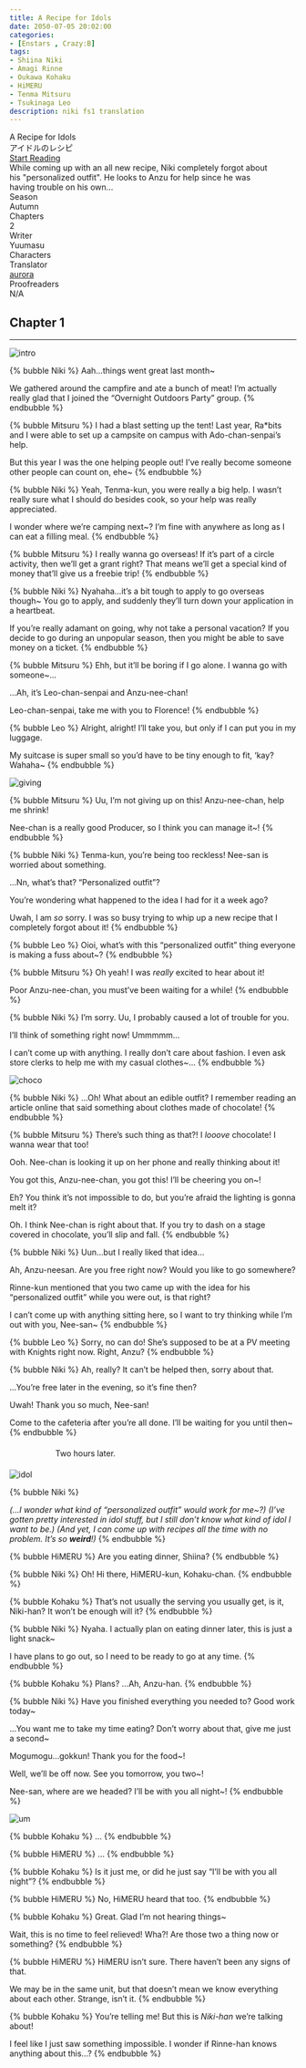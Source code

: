 ```yaml
---
title: A Recipe for Idols
date: 2050-07-05 20:02:00
categories:
- [Enstars , Crazy:B]
tags:
- Shiina Niki
- Amagi Rinne
- Oukawa Kohaku
- HiMERU
- Tenma Mitsuru
- Tsukinaga Leo
description: niki fs1 translation
---
```


<div class="preview-wrapper reverse" style="--storyColor: #hex;--storyColor-rgb: r,g,b;--storyColor-h: hue;--storyColor-s: saturation%;--storyColor-l: lightness%;">
  <div class="grid-wrapper">
      <div class="preview-background" style="background-image: url('https://res.cloudinary.com/djq41tb84/image/upload/v1706325664/translation%20site/masterlist/sk9nq5sxhe2emu6mpbr9.png')"></div>
      <div class="preview-box" style="background: calc(var(--card-background) + 2%)">
          <div class="title-area">
              <div class="title-area__title">A Recipe for Idols</div>
              <div class="title-area__subtitle">アイドルのレシピ</div>
              <div class="title-area__start"><a href="/2023/07/05/past-present-and/">Start Reading</a></div>
          </div>
          <div class="info-area">
              <div class="synopsis" style="width: 90%;">
                While coming up with an all new recipe, Niki completely forgot about his "personalized outfit". He looks to Anzu for help since he was having trouble on his own...
              </div>
              <div class="info">
                  <div class="info-item season">
                      <div class="label">
                          Season
                      </div>
                      <div class="value">
                        Autumn
                      </div>
                  </div>
                  <div class="info-item chapters">
                      <div class="label">
                          Chapters
                      </div>
                      <div class="value">
                          2
                      </div>
                  </div>
                  <div class="info-item writer">
                      <div class="label">
                          Writer
                      </div>
                      <div class="value">
                        Yuumasu
                      </div>
                  </div>
                  <div class="info-item characters">
                      <div class="label">
                          Characters
                      </div>
                      <div class="value">
                        <a href="/tags/Shiina-Niki/" character="Niki" title="Niki"></a>
                        <a href="/tags/Tenma-Mitsuru/" character="Mitsuru" title="Mitsuru"></a>
                        <a href="/tags/Tsukinaga-Leo/" character="Leo" title="Leo"></a>
                        <a href="/tags/HiMERU/" character="HiMERU" title="HiMERU"></a>
                        <a href="/tags/Oukawa-Kohaku/" character="Kohaku" title="Kohaku"></a>
                        <a href="/tags/Amagi-Rinne/" character="Rinne" title="Rinne"></a>
                      </div>
                  </div>
                  <div class="info-item tl">
                      <div class="label">
                          Translator
                      </div>
                      <div class="value">
                          <a href="https://twitter.com/azurecrystalz">aurora</a>
                      </div>
                  </div>
                  <div class="info-item pr">
                      <div class="label">
                          Proofreaders
                      </div>
                      <div class="value">
                          N/A
                      </div>
                  </div>
              </div>
          </div>
      </div>
  </div>
</div>

<!-- more -->

<div style="margin-top: 3%">
  <style>
    .hint--error.hint--top-left:before, .hint--error.hint--top-right:before, .hint--error.hint--top:before {
    border-top-color: #6a3446;
    }
    .hint--error:after {
    background-color: #6a3446;
    text-shadow: 0 -1px 0px #592726;
    }
    [character] {
      --dark-mode: hsl(var(--hue), 30%, 30%);
      display: flex;
    }
    [character]::before {
      position: absolute;
      margin-left: 75px;
    }
    [character] p {
      max-width: calc(100% - 75px);
      margin-left: 75px;
      color: inherit;
    }
    :root[theme='dark'] [character] p {
      background: var(--dark-mode);
    }
    :root[theme='dark'] [character] p .thought {
      color: #9f9fff;
    }
    :root[theme='light'] [character] p {
      background: var(--light-mode);
    }
    [character] p:first-child {
      margin-top: 20px;
      border-top-left-radius: 0px;
    }
    [character] p:first-child::before {
      position: absolute;
      left: 0;
    }
    [character]::after {
      display: none;
      left: 65px;
      top: 37px;
    }
    .msr-narration {
      display: flex;
      align-items: center;
      margin: 20px 0px;
      gap: 5px;
    }
    .msr-narration::before {
      content: "";
      display: inline-block;
      background: var(--article-text);
      height: 1px;
      width: 15%;
    }
    .msr-narration p {
      margin: 0;
    }
    @media (max-width: 650px) {
    [character] p {
        margin:0 0 .4em 65px;
        padding: .72em;
        margin-left: 55px !important;
    }
    [character]::before,[character][hidden]::before,[character][unknown]::before {
        margin-left: 70px;
        margin-left: 55px !important;
    }
}    
  </style>

<h2>Chapter 1</h2>

***

![intro](https://res.cloudinary.com/djq41tb84/image/upload/v1708218089/enstars/dialogue/niki%20fs/fs1/mwkfkeqjtuyudaevkmfl.png)

{% bubble Niki %}
Aah…things went great last month~

We gathered around the campfire and ate a bunch of meat! I’m actually really glad that I joined the “Overnight Outdoors Party” group.
{% endbubble %}

{% bubble Mitsuru %}
I had a blast setting up the tent! Last year, Ra*bits and I were able to set up a campsite on campus with Ado-chan-senpai’s help.

But this year I was the one helping people out! I’ve really become someone other people can count on, ehe~
{% endbubble %}

{% bubble Niki %}
Yeah, Tenma-kun, you were really a big help. I wasn’t really sure what I should do besides cook, so your help was really appreciated.

I wonder where we’re camping next~? I’m fine with anywhere as long as I can eat a filling meal.
{% endbubble %}

{% bubble Mitsuru %}
I really wanna go overseas! If it’s part of a circle activity, then we’ll get a grant right? That means we’ll get a special kind of money that’ll give us a freebie trip!
{% endbubble %}

{% bubble Niki %}
Nyahaha…it’s a bit tough to apply to go overseas though~ You go to apply, and suddenly they’ll turn down your application in a heartbeat.

If you’re really adamant on going, why not take a personal vacation? If you decide to go during an unpopular season, then you might be able to save money on a ticket.
{% endbubble %}

{% bubble Mitsuru %}
Ehh, but it’ll be boring if I go alone. I wanna go with someone~...

…Ah, it’s Leo-chan-senpai and Anzu-nee-chan!

Leo-chan-senpai, take me with you to Florence!
{% endbubble %}

{% bubble Leo %}
Alright, alright! I’ll take you, but only if I can put you in my luggage.

My suitcase is super small so you’d have to be tiny enough to fit, ‘kay? Wahaha~
{% endbubble %}

![giving](https://res.cloudinary.com/djq41tb84/image/upload/v1708218091/enstars/dialogue/niki%20fs/fs1/wcwrsyu38i4nxnw48hvt.png)

{% bubble Mitsuru %}
Uu, I’m not giving up on this! Anzu-nee-chan, help me shrink!

Nee-chan is a really good Producer, so I think you can manage it~!
{% endbubble %}

{% bubble Niki %}
Tenma-kun, you’re being too reckless! Nee-san is worried about something.

 …Nn, what’s that? “Personalized outfit”?

You’re wondering what happened to the idea I had for it a week ago?

Uwah, I am *so* sorry. I was so busy trying to whip up a new recipe that I completely forgot about it!
{% endbubble %}

{% bubble Leo %}
Oioi, what’s with this “personalized outfit” thing everyone is making a fuss about~?
{% endbubble %}

{% bubble Mitsuru %}
Oh yeah! I was *really* excited to hear about it!

Poor Anzu-nee-chan, you must’ve been waiting for a while!
{% endbubble %}

{% bubble Niki %}
I’m sorry. Uu, I probably caused a lot of trouble for you.

I’ll think of something right now! Ummmmm…

I can’t come up with anything. I really don’t care about fashion. I even ask store clerks to help me with my casual clothes~…
{% endbubble %}

![choco](https://res.cloudinary.com/djq41tb84/image/upload/v1708218092/enstars/dialogue/niki%20fs/fs1/b906fqw7resijul9su9m.png)

{% bubble Niki %}
 …Oh! What about an edible outfit? I remember reading an article online that said something about clothes made of chocolate!
{% endbubble %}

{% bubble Mitsuru %}
There’s such thing as that?! I *looove* chocolate! I wanna wear that too!

Ooh. Nee-chan is looking it up on her phone and really thinking about it!

You got this, Anzu-nee-chan, you got this! I’ll be cheering you on~!

Eh? You think it’s not impossible to do, but you’re afraid the lighting is gonna melt it?

Oh. I think Nee-chan is right about that. If you try to dash on a stage covered in chocolate, you’ll slip and fall.
{% endbubble %}

{% bubble Niki %}
Uun…but I really liked that idea…

Ah, Anzu-neesan. Are you free right now? Would you like to go somewhere?

Rinne-kun mentioned that you two came up with the idea for his “personalized outfit” while you were out, is that right?

I can’t come up with anything sitting here, so I want to try thinking while I’m out with you, Nee-san~
{% endbubble %}

{% bubble Leo %}
Sorry, no can do! She’s supposed to be at a PV meeting with Knights right now. Right, Anzu?
{% endbubble %}

{% bubble Niki %}
Ah, really? It can’t be helped then, sorry about that.

 …You’re free later in the evening, so it’s fine then?

Uwah! Thank you so much, Nee-san!

Come to the cafeteria after you’re all done. I’ll be waiting for you until then~
{% endbubble %}

<div class="msr-narration">
    <p>Two hours later.</p>
</div>

![idol](https://res.cloudinary.com/djq41tb84/image/upload/v1708218089/enstars/dialogue/niki%20fs/fs1/zfrlpzkkt4coufyeek6o.png)

{% bubble Niki %}
<th><i>(...I wonder what kind of “personalized outfit” would work for me~?)</i></th>

<th><i>(I’ve gotten pretty interested in idol stuff, but I still don’t know what kind of idol I want to be.)</i></th>

<th><i>(And yet, I can come up with recipes all the time with no problem. It’s so <b>weird</b>!)</i></th>
{% endbubble %}

{% bubble HiMERU %}
Are you eating dinner, Shiina?
{% endbubble %}

{% bubble Niki %}
Oh! Hi there, HiMERU-kun, Kohaku-chan.
{% endbubble %}

{% bubble Kohaku %}
That’s not usually the serving you usually get, is it, Niki-han? It won’t be enough will it?
{% endbubble %}

{% bubble Niki %}
Nyaha. I actually plan on eating dinner later, this is just a light snack~

I have plans to go out, so I need to be ready to go at any time.
{% endbubble %}

{% bubble Kohaku %}
Plans? …Ah, Anzu-han.
{% endbubble %}

{% bubble Niki %}
Have you finished everything you needed to? Good work today~

 …You want me to take my time eating? Don’t worry about that, give me just a second~

Mogumogu…gokkun! Thank you for the food~!

Well, we’ll be off now. See you tomorrow, you two~!

Nee-san, where are we headed? I’ll be with you all night~!
{% endbubble %}

![um](https://res.cloudinary.com/djq41tb84/image/upload/v1708218092/enstars/dialogue/niki%20fs/fs1/ggmjfflcowfsi72mefoh.png)

{% bubble Kohaku %}
…
{% endbubble %}

{% bubble HiMERU %}
…
{% endbubble %}

{% bubble Kohaku %}
Is it just me, or did he just say “I’ll be with you all night”?
{% endbubble %}

{% bubble HiMERU %}
No, HiMERU heard that too.
{% endbubble %}

{% bubble Kohaku %}
Great. Glad I’m not hearing things~

Wait, this is no time to feel relieved! Wha?! Are those two a thing now or something?
{% endbubble %}

{% bubble HiMERU %}
HiMERU isn’t sure. There haven’t been any signs of that.

We may be in the same unit, but that doesn’t mean we know everything about each other. Strange, isn’t it.
{% endbubble %}

{% bubble Kohaku %}
You’re telling me! But this is <i>Niki-han</i> we’re talking about!

I feel like I just saw something impossible. I wonder if Rinne-han knows anything about this…?
{% endbubble %}

  <!-- CONTENT GOES HERE -->

  <!-- 
  SPEECH BUBBLE FORMAT: 
  {% bubble [CHARACTER_FIRST_NAME] [ATTRIBUTE(optional)]}
    DIALOGUE TEXT HERE

    ADD A LINE SPACE FOR A NEW LINE

    <th>EMBED THOUGHT DIALOGUE WITH THESE TAGS</th>
  {% endbubble %}
  -->

  </div>
